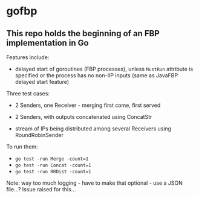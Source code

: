 # gofbp 

## This repo holds the beginning of an FBP implementation in Go

Features include:

- delayed start of goroutines (FBP processes), unless `MustRun` attribute is specified or the process has no non-IIP inputs (same as JavaFBP delayed start feature) 


Three test cases:

- 2 Senders, one Receiver - merging first come, first served

- 2 Senders, with outputs concatenated using ConcatStr

- stream of IPs being distributed among several Receivers using RoundRobinSender 

To run them:

- `go test -run Merge -count=1`
- `go test -run Concat -count=1`
- `go test -run RRDist -count=1`


Note: way too much logging - have to make that optional - use a JSON file...?  Issue raised for this...
